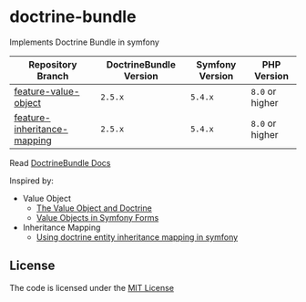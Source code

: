 # doctrine-bundle
Implements Doctrine Bundle in symfony

| Repository Branch                | DoctrineBundle Version | Symfony Version | PHP Version     |
|----------------------------------|------------------------|-----------------|-----------------|
| [feature-value-object][1]        | `2.5.x`                | `5.4.x`         | `8.0` or higher |
| [feature-inheritance-mapping][2] | `2.5.x`                | `5.4.x`         | `8.0` or higher |


Read [DoctrineBundle Docs](https://symfony.com/bundles/DoctrineBundle/current/index.html)

Inspired by:   
- Value Object
  - [The Value Object and Doctrine](https://www.thinktocode.com/2018/03/19/the-value-object-and-doctrine/)
  - [Value Objects in Symfony Forms](https://webmozart.io/blog/2015/09/09/value-objects-in-symfony-forms/)   
- Inheritance Mapping
  - [Using doctrine entity inheritance mapping in symfony](http://www.inanzzz.com/index.php/post/e0ln/using-doctrine-entity-inheritance-mapping-in-symfony)

[1]: https://github.com/habibun/doctrine-bundle/tree/feature-value-object
[2]: https://github.com/habibun/doctrine-bundle/tree/feature-inheritance-mapping

## License
The code is licensed under the [MIT License](https://github.com/habibun/doctrine-bundle/blob/master/LICENSE)
